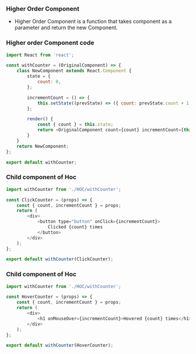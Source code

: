 ### Higher Order Component
- Higher Order Component is a function that takes component as a parameter and return the new Component.

### Higher order Component code
```javascript
import React from 'react';

const withCounter = (OriginalComponent) => {
    class NewComponent extends React.Component {
        state = {
            count: 0,
        };

        incrementCount = () => {
            this.setState((prevState) => ({ count: prevState.count + 1 }));
        };

        render() {
            const { count } = this.state;
            return <OriginalComponent count={count} incrementCount={this.incrementCount} />;
        }
    }
    return NewComponent;
};

export default withCounter;
```
### Child component of Hoc
```javascript
import withCounter from './HOC/withCounter';

const ClickCounter = (props) => {
    const { count, incrementCount } = props;
    return (
        <div>
            <button type="button" onClick={incrementCount}>
                Clicked {count} times
            </button>
        </div>
    );
};

export default withCounter(ClickCounter);
```

### Child component of Hoc
```javascript
import withCounter from './HOC/withCounter';

const HoverCounter = (props) => {
    const { count, incrementCount } = props;
    return (
        <div>
            <h1 onMouseOver={incrementCount}>Hovered {count} times</h1>
        </div>
    );
};

export default withCounter(HoverCounter);
```
